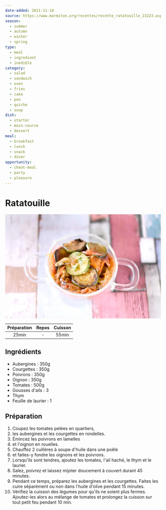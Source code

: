 ```yaml
--- 
date-added: 2021-11-18 
source: https://www.marmiton.org/recettes/recette_ratatouille_23223.aspx 
season: 
  - summer 
  - autumn 
  - winter 
  - spring 
type: 
  - meal 
  - ingredient 
  - inedible 
category: 
  - salad 
  - sandwich 
  - oven 
  - fries 
  - cake 
  - pan 
  - quiche 
  - soup 
dish: 
  - starter 
  - main-course 
  - dessert 
meal: 
  - breakfast 
  - lunch 
  - snack 
  - diner 
opportunity: 
  - cheat-meal 
  - party 
  - pleasure 
---
```


# Ratatouille

![](images/Ratatouille.jpg)

| Préparation | Repos | Cuisson |
|:-----------:|:-----:|:-------:|
|    25min    |   -   |  55min  |

## Ingrédients

- Aubergines : 350g
- Courgettes : 350g
- Poivrons : 350g
- Oignon : 350g
- Tomates : 500g
- Gousses d'ails : 3
- Thym
- Feuille de laurier : 1

## Préparation

1. Coupez les tomates pelées en quartiers,
2. les aubergines et les courgettes en rondelles.
3. Émincez les poivrons en lamelles
4. et l'oignon en rouelles.
5. Chauffez 2 cuillères à soupe d'huile dans une poêle
6. et faites-y fondre les oignons et les poivrons.
7. Lorsqu'ils sont tendres, ajoutez les tomates, l'ail haché, le thym et le laurier.
8. Salez, poivrez et laissez mijoter doucement à couvert durant 45 minutes.
9. Pendant ce temps, préparez les aubergines et les courgettes. Faites les cuire séparément ou non dans l'huile d'olive pendant 15 minutes.
10. Vérifiez la cuisson des légumes pour qu'ils ne soient plus fermes. Ajoutez-les alors au mélange de tomates et  prolongez la cuisson sur tout petit feu pendant 10 min.
